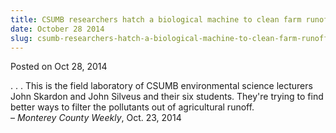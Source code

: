 ```yaml
---
title: CSUMB researchers hatch a biological machine to clean farm runoff
date: October 28 2014
slug: csumb-researchers-hatch-a-biological-machine-to-clean-farm-runoff
---
```





<span class="date">Posted on Oct 28, 2014    </span>
<p>. . . This is the field laboratory of CSUMB environmental
science lecturers John Skardon and John Silveus and their six
students. They&apos;re trying to find better ways to filter the
pollutants out of agricultural runoff.<br>
&#x2013; <em>Monterey County Weekly</em>, Oct. 23, 2014</br></p>





